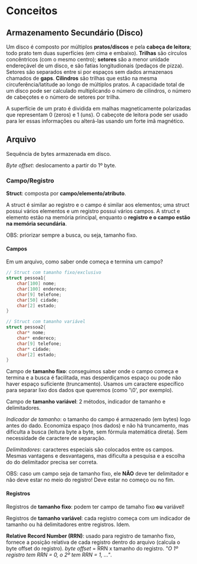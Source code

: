 # Conceitos

## Armazenamento Secundário (Disco)
Um disco é composto por múltiplos **pratos/discos** e pela **cabeça de leitora**; todo prato tem duas superfícies (em cima e embaixo). **Trilhas** são círculos concêntricos (com o mesmo centro); **setores** são a menor unidade endereçável de um disco, e são fatias longitudionais (pedaços de pizza). Setores são separados entre si por espaços sem dados armazenaos chamados de **gaps**. **Cilindros** são trilhas que estão na mesma circuferência/latitude ao longo de múltiplos pratos. A capacidade total de um disco pode ser calculado multiplicando o número de cilindros, o número de cabeçotes e o número de setores por trilha.

A superfície de um prato é dividida em malhas magneticamente polarizadas que representam 0 (zeros) e 1 (uns). O cabeçote de leitora pode ser usado para ler essas informações ou alterá-las usando um forte ímã magnético.

## Arquivo
Sequência de bytes armazenada em disco.

*Byte offset*: deslocamento a partir do 1º byte.

### Campo/Registro
**Struct**: composta por **campo/elemento/atributo**.

A struct é similar ao registro e o campo é similar aos elementos; uma struct possui vários elementos e um registro possui vários campos. A struct e elemento estão na memória principal, enquanto o **registro e o campo estão na memória secundária**.

OBS: priorizar sempre a busca, ou seja, tamanho fixo.

#### Campos
Em um arquivo, como saber onde começa e termina um campo?

```C
// Struct com tamanho fixo/exclusivo
struct pessoa1{
    char[100] nome;
    char[100] endereco;
    char[9] telefone;
    char[50] cidade;
    char[2] estado;
}

// Struct com tamanho variável
struct pessoa2{
    char* nome;
    char* endereco;
    char[9] telefone;
    char* cidade;
    char[2] estado;
}
```

Campo de **tamanho fixo**: conseguimos saber onde o campo começa e termina e a busca é facilitada, mas desperdiçamos espaço ou pode não haver espaço suficiente (truncamento). Usamos um caractere específico para separar lixo dos dados que queremos (como '\0', por exemplo). 

Campo de **tamanho variável**: 2 métodos, indicador de tamanho e delimitadores.

*Indicador de tamanho*: o tamanho do campo é armazenado (em bytes) logo antes do dado. Economiza espaço (nos dados) e não há truncamento, mas dificulta a busca (leitura byte a byte, sem fórmula matemática direta). Sem necessidade de caractere de separação.

*Delimitadores*: caracteres especiais são colocados entre os campos. Mesmas vantagens e desvantagens, mas dificulta a pesquisa e a escolha do do delimitador precisa ser correta.

OBS: caso um campo seja de tamanho fixo, ele **NÃO** deve ter delimitador e não deve estar no meio do registro! Deve estar no começo ou no fim.

#### Registros
Registros de **tamanho fixo**: podem ter campo de tamaho fixo **ou** variável!

Registros de **tamanho variável**: cada registro começa com um indicador de tamanho ou há delimitadores entre registros. Idem.

**Relative Record Number (RRN)**: usado para registro de tamanho fixo, fornece a posição relativa de cada registro dentro do arquivo (calcula o byte offset do registro). *byte offset* = RRN x tamanho do registro. *"O 1º registro tem RRN = 0, o 2º tem RRN = 1, ..."*.